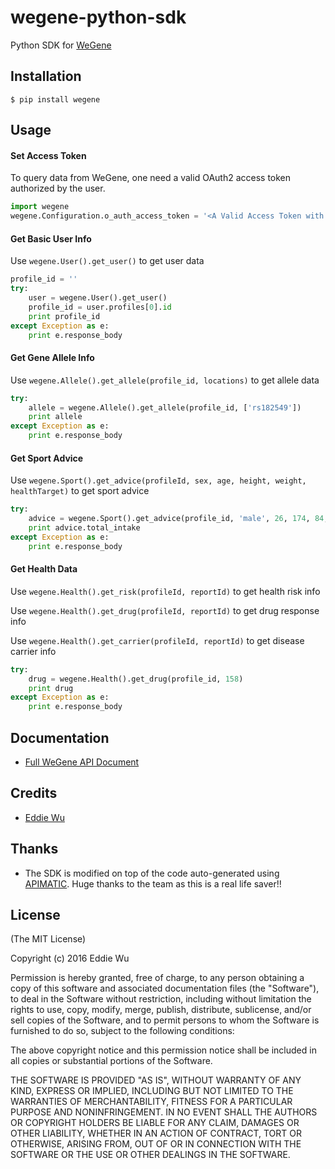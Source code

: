 # wegene-python-sdk

Python SDK for [WeGene](https://www.wegene.com)

## Installation

    $ pip install wegene

## Usage

#### Set Access Token

To query data from WeGene, one need a valid OAuth2 access token authorized by
the user.


```python
import wegene
wegene.Configuration.o_auth_access_token = '<A Valid Access Token with Proper Scope>'
```

#### Get Basic User Info

Use `wegene.User().get_user()` to get user data

```python
profile_id = ''
try:
    user = wegene.User().get_user()
    profile_id = user.profiles[0].id
    print profile_id
except Exception as e:
    print e.response_body
```

#### Get Gene Allele Info

Use `wegene.Allele().get_allele(profile_id, locations)` to get allele data

```python
try:
    allele = wegene.Allele().get_allele(profile_id, ['rs182549'])
    print allele
except Exception as e:
    print e.response_body
```

#### Get Sport Advice

Use `wegene.Sport().get_advice(profileId, sex, age, height, weight, healthTarget)` to get sport advice

```python
try:
    advice = wegene.Sport().get_advice(profile_id, 'male', 26, 174, 84, 'slimming')
    print advice.total_intake
except Exception as e:
    print e.response_body
```

#### Get Health Data

Use `wegene.Health().get_risk(profileId, reportId)` to get health risk info

Use `wegene.Health().get_drug(profileId, reportId)` to get drug response info

Use `wegene.Health().get_carrier(profileId, reportId)` to get disease carrier info

```python
try:
    drug = wegene.Health().get_drug(profile_id, 158)
    print drug
except Exception as e:
    print e.response_body
```

## Documentation
  - [Full WeGene API Document](https://api.wegene.com/docs/)


## Credits
  - [Eddie Wu](https://xraywu.github.io)

## Thanks
  - The SDK is modified on top of the code auto-generated using [APIMATIC](https://apimatic.io). Huge thanks to the team as this is a real life saver!!

## License

(The MIT License)

Copyright (c) 2016 Eddie Wu

Permission is hereby granted, free of charge, to any person obtaining a copy of this software and associated documentation files (the "Software"), to deal in the Software without restriction, including without limitation the rights to use, copy, modify, merge, publish, distribute, sublicense, and/or sell copies of the Software, and to permit persons to whom the Software is furnished to do so, subject to the following conditions:

The above copyright notice and this permission notice shall be included in all copies or substantial portions of the Software.

THE SOFTWARE IS PROVIDED "AS IS", WITHOUT WARRANTY OF ANY KIND, EXPRESS OR IMPLIED, INCLUDING BUT NOT LIMITED TO THE WARRANTIES OF MERCHANTABILITY, FITNESS FOR A PARTICULAR PURPOSE AND NONINFRINGEMENT. IN NO EVENT SHALL THE AUTHORS OR COPYRIGHT HOLDERS BE LIABLE FOR ANY CLAIM, DAMAGES OR OTHER LIABILITY, WHETHER IN AN ACTION OF CONTRACT, TORT OR OTHERWISE, ARISING FROM, OUT OF OR IN CONNECTION WITH THE SOFTWARE OR THE USE OR OTHER DEALINGS IN THE SOFTWARE.
